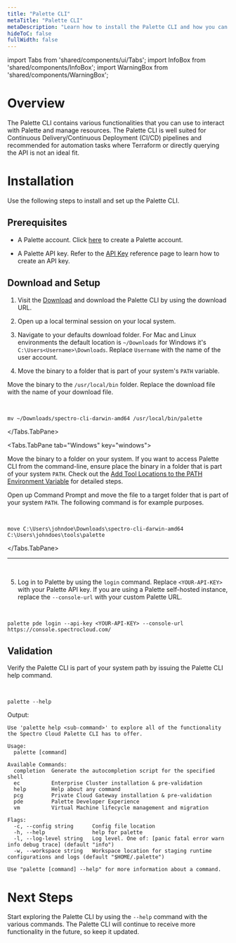```yaml
---
title: "Palette CLI"
metaTitle: "Palette CLI"
metaDescription: "Learn how to install the Palette CLI and how you can use the CLI with Palette Dev Engine."
hideToC: false
fullWidth: false
---
```


import Tabs from 'shared/components/ui/Tabs';
import InfoBox from 'shared/components/InfoBox';
import WarningBox from 'shared/components/WarningBox';


# Overview

The Palette CLI contains various functionalities that you can use to interact with Palette and manage resources. The Palette CLI is well suited for Continuous Delivery/Continuous Deployment (CI/CD) pipelines and recommended for automation tasks where Terraform or directly querying the API is not an ideal fit.

# Installation

Use the following steps to install and set up the Palette CLI.


## Prerequisites

- A Palette account. Click [here](https://console.spectrocloud.com/) to create a Palette account.


- A Palette API key. Refer to the [API Key](/user-management/user-authentication/#apikey) reference page to learn how to create an API key.



## Download and Setup

1. Visit the [Download](/spectro-downloads#palettecli) and download the Palette CLI by using the download URL.


2. Open up a local terminal session on your local system.


3. Navigate to your defaults download folder. For Mac and Linux environments the default location is `~/Downloads` for Windows it's `C:\Users<Username>\Downloads`. Replace `Username` with the name of the user account.


4. Move the binary to a folder that is part of your system's `PATH` variable.


<Tabs>
<Tabs.TabPane tab="MacOS/Linux" key="linux-mac">

Move the binary to the `/usr/local/bin` folder. Replace the download file with the name of your download file.

<br />

```shell
mv ~/Downloads/spectro-cli-darwin-amd64 /usr/local/bin/palette
```

</Tabs.TabPane>

<Tabs.TabPane tab="Windows" key="windows">

Move the binary to a folder on your system. If you want to access Palette CLI from the command-line, ensure place the binary in a folder that is part of your system `PATH`. Check out the [Add Tool Locations to the PATH Environment Variable](https://learn.microsoft.com/en-us/previous-versions/office/developer/sharepoint-2010/ee537574(v=office.14)) for detailed steps.

Open up Command Prompt and move the file to a target folder that is part of your system `PATH`. The following command is for example purposes. 

<br />

```shell
move C:\Users\johndoe\Downloads\spectro-cli-darwin-amd64 C:\Users\johndoes\tools\palette
```



</Tabs.TabPane>

</Tabs>

---

<br />
   

5. Log in to Palette by using the `login` command. Replace `<YOUR-API-KEY>` with your Palette API key. If you are using a Palette self-hosted instance, replace the `--console-url` with your custom Palette URL.

  <br />

  ```shell
  palette pde login --api-key <YOUR-API-KEY> --console-url https://console.spectrocloud.com/
  ```

## Validation

Verify the Palette CLI is part of your system path by issuing the Palette CLI help command.

  <br />

  ```shell
  palette --help
  ```

  Output:
  ```shell
  Use 'palette help <sub-command>' to explore all of the functionality the Spectro Cloud Palette CLI has to offer.

  Usage:
    palette [command]

  Available Commands:
    completion  Generate the autocompletion script for the specified shell
    ec          Enterprise Cluster installation & pre-validation
    help        Help about any command
    pcg         Private Cloud Gateway installation & pre-validation
    pde         Palette Developer Experience
    vm          Virtual Machine lifecycle management and migration

  Flags:
    -c, --config string      Config file location
    -h, --help               help for palette
    -l, --log-level string   Log level. One of: [panic fatal error warn info debug trace] (default "info")
    -w, --workspace string   Workspace location for staging runtime configurations and logs (default "$HOME/.palette")

  Use "palette [command] --help" for more information about a command.
  ```


  # Next Steps

Start exploring the Palette CLI by using the `--help` command with the various commands. The Palette CLI will continue to receive more functionality in the future, so keep it updated.
